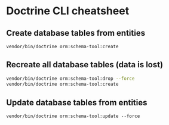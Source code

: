 # Doctrine CLI cheatsheet

## Create database tables from entities
`vendor/bin/doctrine orm:schema-tool:create`

## Recreate all database tables (data is lost)
```bash
vendor/bin/doctrine orm:schema-tool:drop --force
vendor/bin/doctrine orm:schema-tool:create
```

## Update database tables from entities
`vendor/bin/doctrine orm:schema-tool:update --force`
